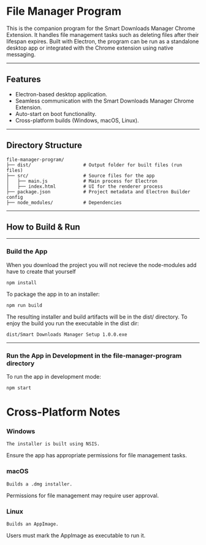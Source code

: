 # File Manager Program

This is the companion program for the Smart Downloads Manager Chrome Extension. It handles file management tasks such as deleting files after their lifespan expires. Built with Electron, the program can be run as a standalone desktop app or integrated with the Chrome extension using native messaging.

---

## Features
- Electron-based desktop application.
- Seamless communication with the Smart Downloads Manager Chrome Extension.
- Auto-start on boot functionality.
- Cross-platform builds (Windows, macOS, Linux).

---

## Directory Structure
```plaintext
file-manager-program/
├── dist/                   # Output folder for built files (run files)
├── src/                    # Source files for the app
│   ├── main.js             # Main process for Electron
│   ├── index.html          # UI for the renderer process
├── package.json            # Project metadata and Electron Builder config
├── node_modules/           # Dependencies
```
---

## How to Build & Run

________
### Build the App 
When you download the project you will not recieve the node-modules add have to create that yourself

    npm install
To package the app in to an installer:

    npm run build

The resulting installer and build artifacts will be in the dist/ directory.
To enjoy the build you run the executable in the dist dir:

    dist/Smart Downloads Manager Setup 1.0.0.exe

----

### Run the App in Development in the file-manager-program directory
To run the app in development mode:

    npm start


# Cross-Platform Notes
### Windows
    The installer is built using NSIS.
Ensure the app has appropriate permissions for file management tasks.
### macOS
    Builds a .dmg installer.

Permissions for file management may require user approval.
### Linux
    Builds an AppImage.
Users must mark the AppImage as executable to run it.
